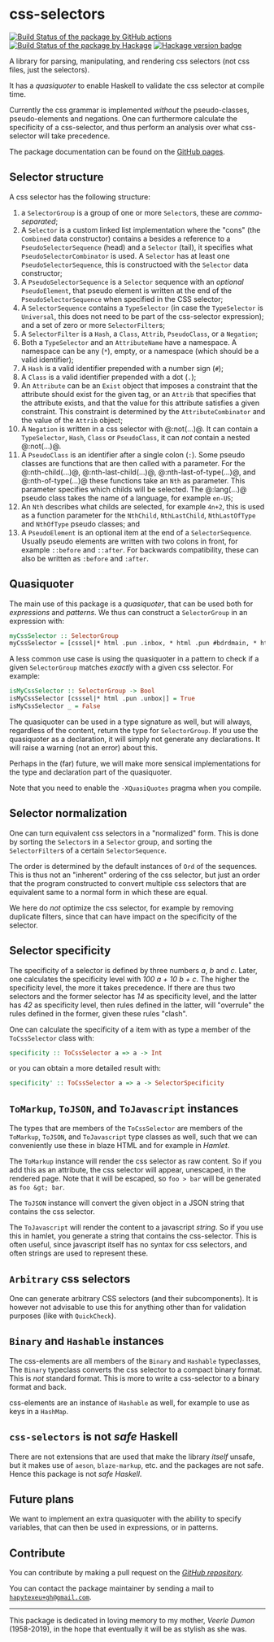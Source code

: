 # css-selectors

[![Build Status of the package by GitHub actions](https://github.com/hapytex/css-selectors/actions/workflows/build-ci.yml/badge.svg)](https://github.com/hapytex/css-selectors/actions/workflows/build-ci.yml)
[![Build Status of the package by Hackage](https://matrix.hackage.haskell.org/api/v2/packages/css-selectors/badge)](https://matrix.hackage.haskell.org/#/package/css-selectors)
[![Hackage version badge](https://img.shields.io/hackage/v/css-selectors.svg)](https://hackage.haskell.org/package/css-selectors)

A library for parsing, manipulating, and rendering css selectors (not css files,
just the selectors).

It has a *quasiquoter* to enable Haskell to validate the css selector at compile
time.

Currently the css grammar is implemented *without* the pseudo-classes,
pseudo-elements and negations. One can furthermore calculate the specificity of
a css-selector, and thus perform an analysis over what css-selector will take
precedence.

The package documentation can be found on the [GitHub pages](https://hapytex.github.io/css-selectors/).

## Selector structure

A css selector has the following structure:

  1. a `SelectorGroup` is a group of one or more `Selector`s, these are
     *comma-separated*;
  2. A `Selector` is a custom linked list implementation where the "cons" (the
     `Combined` data constructor) contains a besides a reference to a
     `PseudoSelectorSequence` (head) and a `Selector` (tail), it specifies what
     `PseudoSelectorCombinator` is used. A `Selector` has at least one
     `PseudoSelectorSequence`, this is constructoed with the `Selector` data
     constructor;
  3. A `PseudoSelectorSequence` is a `Selector` sequence with an *optional* `PseudoElement`, that
     pseudo element is written at the end of the `PseudoSelectorSequence` when specified in the CSS
     selector;
  4. A `SelectorSequence` contains a `TypeSelector` (in case the `TypeSelector`
     is `Universal`, this does not need to be part of the css-selector
     expression); and a set of zero or more `SelectorFilter`s;
  5. A `SelectorFilter` is a `Hash`, a `Class`, `Attrib`, `PseudoClass`, or a `Negation`;
  6. Both a `TypeSelector` and an `AttributeName` have a namespace. A namespace
     can be any (`*`), empty, or a namespace (which should be a valid
     identifier);
  7. A `Hash` is a valid identifier prepended with a number sign (`#`);
  8. A `Class` is a valid identifier prepended with a dot (`.`);
  9. An `Attribute` can be an `Exist` object that imposes a constraint that the
     attribute should exist for the given tag, or an `Attrib` that specifies
     that the attribute exists, and that the value for this attribute satisfies
     a given constraint. This constraint is determined by the
     `AttributeCombinator` and the value of the `Attrib` object;
  10. A `Negation` is written in a css selector with @:not(…)@. It can contain a `TypeSelector`, `Hash`,
      `Class` or `PseudoClass`, it can *not* contain a nested @:not(…)@.
  11. A `PseudoClass` is an identifier after a single colon (`:`). Some pseudo classes
     are functions that are then called with a parameter. For the @:nth-child(…)@, @:nth-last-child(…)@,
     @:nth-last-of-type(…)@, and @:nth-of-type(…)@ these functions take an `Nth` as parameter. This
     parameter specifies which childs will be selected. The @:lang(…)@ pseudo class
     takes the name of a language, for example `en-US`;
  12. An `Nth` describes what childs are selected, for example `4n+2`, this is used as a function
      parameter for the `NthChild`, `NthLastChild`, `NthLastOfType` and `NthOfType` pseudo classes; and
  13. A `PseudoElement` is an optional item at the end of a `SelectorSequence`. Usually pseudo elements are
      written with two colons in front, for example `::before` and `::after`. For backwards compatibility,
      these can also be written as `:before` and `:after`.

## Quasiquoter

The main use of this package is a *quasiquoter*, that can be used both for
*expressions* and *patterns*. We thus can construct a `SelectorGroup` in an
expression with:

```haskell
myCssSelector :: SelectorGroup
myCssSelector = [csssel|* html .pun .inbox, * html .pun #bdrdmain, * html .pun .infldset|]
```

A less common use case is using the quasiquoter in a pattern to check if a given
`SelectorGroup` matches *exactly* with a given css selector. For example:

```haskell
isMyCssSelector :: SelectorGroup -> Bool
isMyCssSelector [csssel|* html .pun .unbox|] = True
isMyCssSelector _ = False
```

The quasiquoter can be used in a type signature as well, but will always,
regardless of the content, return the type for `SelectorGroup`. If you use the
quasiquoter as a declaration, it will simply not generate any declarations. It
will raise a warning (not an error) about this.

Perhaps in the (far) future, we will make more sensical implementations for the
type and declaration part of the quasiquoter.

Note that you need to enable the `-XQuasiQuotes` pragma when you compile.

## Selector normalization

One can turn equivalent css selectors in a "normalized" form. This is done by
sorting the `Selector`s in a `Selector` group, and sorting the `SelectorFilter`s
of a certain `SelectorSequence`.

The order is determined by the default instances of `Ord` of the sequences. This
is thus not an "inherent" ordering of the css selector, but just an order that
the program constructed to convert multiple css selectors that are equivalent
same to a normal form in which these are equal.

We here do *not* optimize the css selector, for example by removing duplicate
filters, since that can have impact on the specificity of the selector.

## Selector specificity

The specificity of a selector is defined by three numbers *a*, *b* and *c*.
Later, one calculates the specificity level with *100 a + 10 b + c*. The higher
the specificity level, the more it takes precedence. If there are thus two
selectors and the former selector has *14* as specificity level, and the latter
has *42* as specificity level, then rules defined in the latter, will "overrule"
the rules defined in the former, given these rules "clash".

One can calculate the specificity of a item with as type a member of the `ToCssSelector`
class with:

```haskell
specificity :: ToCssSelector a => a -> Int
```

or you can obtain a more detailed result with:

```haskell
specificity' :: ToCssSelector a => a -> SelectorSpecificity
```

## `ToMarkup`, `ToJSON`, and `ToJavascript` instances

The types that are members of the `ToCssSelector` are members of the `ToMarkup`,
`ToJSON`, and `ToJavascript` type classes as well, such that we can conveniently
use these in blaze HTML and for example in *Hamlet*.

The `ToMarkup` instance will render the css selector as raw content. So if you
add this as an attribute, the css selector will appear, unescaped, in the
rendered page. Note that it will be escaped, so `foo > bar` will be generated as
`foo &gt; bar`.

The `ToJSON` instance will convert the given object in a JSON string that
contains the css selector.

The `ToJavascript` will render the content to a javascript *string*. So if you
use this in hamlet, you generate a string that contains the css-selector. This
is often useful, since javascript itself has no syntax for css selectors, and
often strings are used to represent these.

## `Arbitrary` css selectors

One can generate arbitrary CSS selectors (and their subcomponents). It is
however not advisable to use this for anything other than for validation
purposes (like with `QuickCheck`).

## `Binary` and `Hashable` instances

The css-elements are all members of the `Binary` and `Hashable` typeclasses,
The `Binary` typeclass converts the css selector to a compact binary format.
This is *not* standard format. This is more to write a css-selector to a
binary format and back.

css-elements are an instance of `Hashable` as well, for example to use as
keys in a `HashMap`.

## `css-selectors` is not *safe* Haskell

There are not extensions that are used that make the library *itself*
unsafe, but it makes use of `aeson`, `blaze-markup`, etc. and the packages are
not safe. Hence this package is not *safe Haskell*.

## Future plans

We want to implement an extra quasiquoter with the ability to specify variables,
that can then be used in expressions, or in patterns.

## Contribute

You can contribute by making a pull request on the [*GitHub
repository*](https://github.com/hapytex/css-selectors).

You can contact the package maintainer by sending a mail to
[`hapytexeu+gh@gmail.com`](mailto:hapytexeu+gh@gmail.com).

---

This package is dedicated in loving memory to my mother, *Veerle Dumon*
(1958-2019), in the hope that eventually it will be as stylish as she was.
